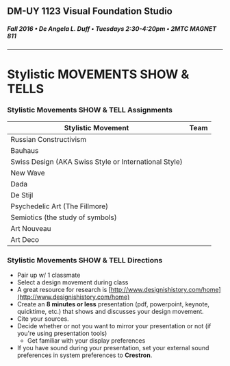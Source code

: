 ## DM-UY 1123 Visual Foundation Studio
##### Fall 2016 • De Angela L. Duff • Tuesdays 2:30-4:20pm • 2MTC MAGNET 811 
---

# Stylistic MOVEMENTS SHOW & TELLS
### Stylistic Movements SHOW & TELL Assignments

Stylistic Movement | Team 
--- | --- 
Russian Constructivism  |
Bauhaus  |
Swiss Design (AKA Swiss Style or International Style) |
New Wave |
Dada |
De Stijl  |
Psychedelic Art (The Fillmore) |
Semiotics (the study of symbols) |
Art Nouveau  |
Art Deco |


### Stylistic Movements SHOW & TELL Directions
* Pair up w/ 1 classmate 
* Select a design movement during class
* A great resource for research is [http://www.designishistory.com/home](http://www.designishistory.com/home)
* Create an **8 minutes or less** presentation (pdf, powerpoint, keynote, quicktime, etc.) that shows and discusses your design movement.
* Cite your sources.
* Decide whether or not you want to mirror your presentation or not (if you're using presentation tools)
  * Get familiar with your display preferences
* If you have sound during your presentation, set your external sound preferences in system preferences to **Crestron**.








